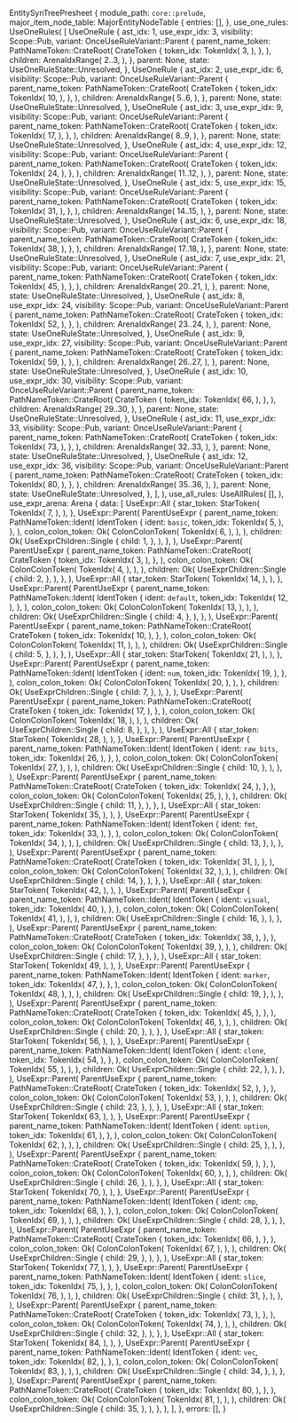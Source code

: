 EntitySynTreePresheet {
    module_path: `core::prelude`,
    major_item_node_table: MajorEntityNodeTable {
        entries: [],
    },
    use_one_rules: UseOneRules(
        [
            UseOneRule {
                ast_idx: 1,
                use_expr_idx: 3,
                visibility: Scope::Pub,
                variant: OnceUseRuleVariant::Parent {
                    parent_name_token: PathNameToken::CrateRoot(
                        CrateToken {
                            token_idx: TokenIdx(
                                3,
                            ),
                        },
                    ),
                    children: ArenaIdxRange(
                        2..3,
                    ),
                },
                parent: None,
                state: UseOneRuleState::Unresolved,
            },
            UseOneRule {
                ast_idx: 2,
                use_expr_idx: 6,
                visibility: Scope::Pub,
                variant: OnceUseRuleVariant::Parent {
                    parent_name_token: PathNameToken::CrateRoot(
                        CrateToken {
                            token_idx: TokenIdx(
                                10,
                            ),
                        },
                    ),
                    children: ArenaIdxRange(
                        5..6,
                    ),
                },
                parent: None,
                state: UseOneRuleState::Unresolved,
            },
            UseOneRule {
                ast_idx: 3,
                use_expr_idx: 9,
                visibility: Scope::Pub,
                variant: OnceUseRuleVariant::Parent {
                    parent_name_token: PathNameToken::CrateRoot(
                        CrateToken {
                            token_idx: TokenIdx(
                                17,
                            ),
                        },
                    ),
                    children: ArenaIdxRange(
                        8..9,
                    ),
                },
                parent: None,
                state: UseOneRuleState::Unresolved,
            },
            UseOneRule {
                ast_idx: 4,
                use_expr_idx: 12,
                visibility: Scope::Pub,
                variant: OnceUseRuleVariant::Parent {
                    parent_name_token: PathNameToken::CrateRoot(
                        CrateToken {
                            token_idx: TokenIdx(
                                24,
                            ),
                        },
                    ),
                    children: ArenaIdxRange(
                        11..12,
                    ),
                },
                parent: None,
                state: UseOneRuleState::Unresolved,
            },
            UseOneRule {
                ast_idx: 5,
                use_expr_idx: 15,
                visibility: Scope::Pub,
                variant: OnceUseRuleVariant::Parent {
                    parent_name_token: PathNameToken::CrateRoot(
                        CrateToken {
                            token_idx: TokenIdx(
                                31,
                            ),
                        },
                    ),
                    children: ArenaIdxRange(
                        14..15,
                    ),
                },
                parent: None,
                state: UseOneRuleState::Unresolved,
            },
            UseOneRule {
                ast_idx: 6,
                use_expr_idx: 18,
                visibility: Scope::Pub,
                variant: OnceUseRuleVariant::Parent {
                    parent_name_token: PathNameToken::CrateRoot(
                        CrateToken {
                            token_idx: TokenIdx(
                                38,
                            ),
                        },
                    ),
                    children: ArenaIdxRange(
                        17..18,
                    ),
                },
                parent: None,
                state: UseOneRuleState::Unresolved,
            },
            UseOneRule {
                ast_idx: 7,
                use_expr_idx: 21,
                visibility: Scope::Pub,
                variant: OnceUseRuleVariant::Parent {
                    parent_name_token: PathNameToken::CrateRoot(
                        CrateToken {
                            token_idx: TokenIdx(
                                45,
                            ),
                        },
                    ),
                    children: ArenaIdxRange(
                        20..21,
                    ),
                },
                parent: None,
                state: UseOneRuleState::Unresolved,
            },
            UseOneRule {
                ast_idx: 8,
                use_expr_idx: 24,
                visibility: Scope::Pub,
                variant: OnceUseRuleVariant::Parent {
                    parent_name_token: PathNameToken::CrateRoot(
                        CrateToken {
                            token_idx: TokenIdx(
                                52,
                            ),
                        },
                    ),
                    children: ArenaIdxRange(
                        23..24,
                    ),
                },
                parent: None,
                state: UseOneRuleState::Unresolved,
            },
            UseOneRule {
                ast_idx: 9,
                use_expr_idx: 27,
                visibility: Scope::Pub,
                variant: OnceUseRuleVariant::Parent {
                    parent_name_token: PathNameToken::CrateRoot(
                        CrateToken {
                            token_idx: TokenIdx(
                                59,
                            ),
                        },
                    ),
                    children: ArenaIdxRange(
                        26..27,
                    ),
                },
                parent: None,
                state: UseOneRuleState::Unresolved,
            },
            UseOneRule {
                ast_idx: 10,
                use_expr_idx: 30,
                visibility: Scope::Pub,
                variant: OnceUseRuleVariant::Parent {
                    parent_name_token: PathNameToken::CrateRoot(
                        CrateToken {
                            token_idx: TokenIdx(
                                66,
                            ),
                        },
                    ),
                    children: ArenaIdxRange(
                        29..30,
                    ),
                },
                parent: None,
                state: UseOneRuleState::Unresolved,
            },
            UseOneRule {
                ast_idx: 11,
                use_expr_idx: 33,
                visibility: Scope::Pub,
                variant: OnceUseRuleVariant::Parent {
                    parent_name_token: PathNameToken::CrateRoot(
                        CrateToken {
                            token_idx: TokenIdx(
                                73,
                            ),
                        },
                    ),
                    children: ArenaIdxRange(
                        32..33,
                    ),
                },
                parent: None,
                state: UseOneRuleState::Unresolved,
            },
            UseOneRule {
                ast_idx: 12,
                use_expr_idx: 36,
                visibility: Scope::Pub,
                variant: OnceUseRuleVariant::Parent {
                    parent_name_token: PathNameToken::CrateRoot(
                        CrateToken {
                            token_idx: TokenIdx(
                                80,
                            ),
                        },
                    ),
                    children: ArenaIdxRange(
                        35..36,
                    ),
                },
                parent: None,
                state: UseOneRuleState::Unresolved,
            },
        ],
    ),
    use_all_rules: UseAllRules(
        [],
    ),
    use_expr_arena: Arena {
        data: [
            UseExpr::All {
                star_token: StarToken(
                    TokenIdx(
                        7,
                    ),
                ),
            },
            UseExpr::Parent(
                ParentUseExpr {
                    parent_name_token: PathNameToken::Ident(
                        IdentToken {
                            ident: `basic`,
                            token_idx: TokenIdx(
                                5,
                            ),
                        },
                    ),
                    colon_colon_token: Ok(
                        ColonColonToken(
                            TokenIdx(
                                6,
                            ),
                        ),
                    ),
                    children: Ok(
                        UseExprChildren::Single {
                            child: 1,
                        },
                    ),
                },
            ),
            UseExpr::Parent(
                ParentUseExpr {
                    parent_name_token: PathNameToken::CrateRoot(
                        CrateToken {
                            token_idx: TokenIdx(
                                3,
                            ),
                        },
                    ),
                    colon_colon_token: Ok(
                        ColonColonToken(
                            TokenIdx(
                                4,
                            ),
                        ),
                    ),
                    children: Ok(
                        UseExprChildren::Single {
                            child: 2,
                        },
                    ),
                },
            ),
            UseExpr::All {
                star_token: StarToken(
                    TokenIdx(
                        14,
                    ),
                ),
            },
            UseExpr::Parent(
                ParentUseExpr {
                    parent_name_token: PathNameToken::Ident(
                        IdentToken {
                            ident: `default`,
                            token_idx: TokenIdx(
                                12,
                            ),
                        },
                    ),
                    colon_colon_token: Ok(
                        ColonColonToken(
                            TokenIdx(
                                13,
                            ),
                        ),
                    ),
                    children: Ok(
                        UseExprChildren::Single {
                            child: 4,
                        },
                    ),
                },
            ),
            UseExpr::Parent(
                ParentUseExpr {
                    parent_name_token: PathNameToken::CrateRoot(
                        CrateToken {
                            token_idx: TokenIdx(
                                10,
                            ),
                        },
                    ),
                    colon_colon_token: Ok(
                        ColonColonToken(
                            TokenIdx(
                                11,
                            ),
                        ),
                    ),
                    children: Ok(
                        UseExprChildren::Single {
                            child: 5,
                        },
                    ),
                },
            ),
            UseExpr::All {
                star_token: StarToken(
                    TokenIdx(
                        21,
                    ),
                ),
            },
            UseExpr::Parent(
                ParentUseExpr {
                    parent_name_token: PathNameToken::Ident(
                        IdentToken {
                            ident: `num`,
                            token_idx: TokenIdx(
                                19,
                            ),
                        },
                    ),
                    colon_colon_token: Ok(
                        ColonColonToken(
                            TokenIdx(
                                20,
                            ),
                        ),
                    ),
                    children: Ok(
                        UseExprChildren::Single {
                            child: 7,
                        },
                    ),
                },
            ),
            UseExpr::Parent(
                ParentUseExpr {
                    parent_name_token: PathNameToken::CrateRoot(
                        CrateToken {
                            token_idx: TokenIdx(
                                17,
                            ),
                        },
                    ),
                    colon_colon_token: Ok(
                        ColonColonToken(
                            TokenIdx(
                                18,
                            ),
                        ),
                    ),
                    children: Ok(
                        UseExprChildren::Single {
                            child: 8,
                        },
                    ),
                },
            ),
            UseExpr::All {
                star_token: StarToken(
                    TokenIdx(
                        28,
                    ),
                ),
            },
            UseExpr::Parent(
                ParentUseExpr {
                    parent_name_token: PathNameToken::Ident(
                        IdentToken {
                            ident: `raw_bits`,
                            token_idx: TokenIdx(
                                26,
                            ),
                        },
                    ),
                    colon_colon_token: Ok(
                        ColonColonToken(
                            TokenIdx(
                                27,
                            ),
                        ),
                    ),
                    children: Ok(
                        UseExprChildren::Single {
                            child: 10,
                        },
                    ),
                },
            ),
            UseExpr::Parent(
                ParentUseExpr {
                    parent_name_token: PathNameToken::CrateRoot(
                        CrateToken {
                            token_idx: TokenIdx(
                                24,
                            ),
                        },
                    ),
                    colon_colon_token: Ok(
                        ColonColonToken(
                            TokenIdx(
                                25,
                            ),
                        ),
                    ),
                    children: Ok(
                        UseExprChildren::Single {
                            child: 11,
                        },
                    ),
                },
            ),
            UseExpr::All {
                star_token: StarToken(
                    TokenIdx(
                        35,
                    ),
                ),
            },
            UseExpr::Parent(
                ParentUseExpr {
                    parent_name_token: PathNameToken::Ident(
                        IdentToken {
                            ident: `fmt`,
                            token_idx: TokenIdx(
                                33,
                            ),
                        },
                    ),
                    colon_colon_token: Ok(
                        ColonColonToken(
                            TokenIdx(
                                34,
                            ),
                        ),
                    ),
                    children: Ok(
                        UseExprChildren::Single {
                            child: 13,
                        },
                    ),
                },
            ),
            UseExpr::Parent(
                ParentUseExpr {
                    parent_name_token: PathNameToken::CrateRoot(
                        CrateToken {
                            token_idx: TokenIdx(
                                31,
                            ),
                        },
                    ),
                    colon_colon_token: Ok(
                        ColonColonToken(
                            TokenIdx(
                                32,
                            ),
                        ),
                    ),
                    children: Ok(
                        UseExprChildren::Single {
                            child: 14,
                        },
                    ),
                },
            ),
            UseExpr::All {
                star_token: StarToken(
                    TokenIdx(
                        42,
                    ),
                ),
            },
            UseExpr::Parent(
                ParentUseExpr {
                    parent_name_token: PathNameToken::Ident(
                        IdentToken {
                            ident: `visual`,
                            token_idx: TokenIdx(
                                40,
                            ),
                        },
                    ),
                    colon_colon_token: Ok(
                        ColonColonToken(
                            TokenIdx(
                                41,
                            ),
                        ),
                    ),
                    children: Ok(
                        UseExprChildren::Single {
                            child: 16,
                        },
                    ),
                },
            ),
            UseExpr::Parent(
                ParentUseExpr {
                    parent_name_token: PathNameToken::CrateRoot(
                        CrateToken {
                            token_idx: TokenIdx(
                                38,
                            ),
                        },
                    ),
                    colon_colon_token: Ok(
                        ColonColonToken(
                            TokenIdx(
                                39,
                            ),
                        ),
                    ),
                    children: Ok(
                        UseExprChildren::Single {
                            child: 17,
                        },
                    ),
                },
            ),
            UseExpr::All {
                star_token: StarToken(
                    TokenIdx(
                        49,
                    ),
                ),
            },
            UseExpr::Parent(
                ParentUseExpr {
                    parent_name_token: PathNameToken::Ident(
                        IdentToken {
                            ident: `marker`,
                            token_idx: TokenIdx(
                                47,
                            ),
                        },
                    ),
                    colon_colon_token: Ok(
                        ColonColonToken(
                            TokenIdx(
                                48,
                            ),
                        ),
                    ),
                    children: Ok(
                        UseExprChildren::Single {
                            child: 19,
                        },
                    ),
                },
            ),
            UseExpr::Parent(
                ParentUseExpr {
                    parent_name_token: PathNameToken::CrateRoot(
                        CrateToken {
                            token_idx: TokenIdx(
                                45,
                            ),
                        },
                    ),
                    colon_colon_token: Ok(
                        ColonColonToken(
                            TokenIdx(
                                46,
                            ),
                        ),
                    ),
                    children: Ok(
                        UseExprChildren::Single {
                            child: 20,
                        },
                    ),
                },
            ),
            UseExpr::All {
                star_token: StarToken(
                    TokenIdx(
                        56,
                    ),
                ),
            },
            UseExpr::Parent(
                ParentUseExpr {
                    parent_name_token: PathNameToken::Ident(
                        IdentToken {
                            ident: `clone`,
                            token_idx: TokenIdx(
                                54,
                            ),
                        },
                    ),
                    colon_colon_token: Ok(
                        ColonColonToken(
                            TokenIdx(
                                55,
                            ),
                        ),
                    ),
                    children: Ok(
                        UseExprChildren::Single {
                            child: 22,
                        },
                    ),
                },
            ),
            UseExpr::Parent(
                ParentUseExpr {
                    parent_name_token: PathNameToken::CrateRoot(
                        CrateToken {
                            token_idx: TokenIdx(
                                52,
                            ),
                        },
                    ),
                    colon_colon_token: Ok(
                        ColonColonToken(
                            TokenIdx(
                                53,
                            ),
                        ),
                    ),
                    children: Ok(
                        UseExprChildren::Single {
                            child: 23,
                        },
                    ),
                },
            ),
            UseExpr::All {
                star_token: StarToken(
                    TokenIdx(
                        63,
                    ),
                ),
            },
            UseExpr::Parent(
                ParentUseExpr {
                    parent_name_token: PathNameToken::Ident(
                        IdentToken {
                            ident: `option`,
                            token_idx: TokenIdx(
                                61,
                            ),
                        },
                    ),
                    colon_colon_token: Ok(
                        ColonColonToken(
                            TokenIdx(
                                62,
                            ),
                        ),
                    ),
                    children: Ok(
                        UseExprChildren::Single {
                            child: 25,
                        },
                    ),
                },
            ),
            UseExpr::Parent(
                ParentUseExpr {
                    parent_name_token: PathNameToken::CrateRoot(
                        CrateToken {
                            token_idx: TokenIdx(
                                59,
                            ),
                        },
                    ),
                    colon_colon_token: Ok(
                        ColonColonToken(
                            TokenIdx(
                                60,
                            ),
                        ),
                    ),
                    children: Ok(
                        UseExprChildren::Single {
                            child: 26,
                        },
                    ),
                },
            ),
            UseExpr::All {
                star_token: StarToken(
                    TokenIdx(
                        70,
                    ),
                ),
            },
            UseExpr::Parent(
                ParentUseExpr {
                    parent_name_token: PathNameToken::Ident(
                        IdentToken {
                            ident: `cmp`,
                            token_idx: TokenIdx(
                                68,
                            ),
                        },
                    ),
                    colon_colon_token: Ok(
                        ColonColonToken(
                            TokenIdx(
                                69,
                            ),
                        ),
                    ),
                    children: Ok(
                        UseExprChildren::Single {
                            child: 28,
                        },
                    ),
                },
            ),
            UseExpr::Parent(
                ParentUseExpr {
                    parent_name_token: PathNameToken::CrateRoot(
                        CrateToken {
                            token_idx: TokenIdx(
                                66,
                            ),
                        },
                    ),
                    colon_colon_token: Ok(
                        ColonColonToken(
                            TokenIdx(
                                67,
                            ),
                        ),
                    ),
                    children: Ok(
                        UseExprChildren::Single {
                            child: 29,
                        },
                    ),
                },
            ),
            UseExpr::All {
                star_token: StarToken(
                    TokenIdx(
                        77,
                    ),
                ),
            },
            UseExpr::Parent(
                ParentUseExpr {
                    parent_name_token: PathNameToken::Ident(
                        IdentToken {
                            ident: `slice`,
                            token_idx: TokenIdx(
                                75,
                            ),
                        },
                    ),
                    colon_colon_token: Ok(
                        ColonColonToken(
                            TokenIdx(
                                76,
                            ),
                        ),
                    ),
                    children: Ok(
                        UseExprChildren::Single {
                            child: 31,
                        },
                    ),
                },
            ),
            UseExpr::Parent(
                ParentUseExpr {
                    parent_name_token: PathNameToken::CrateRoot(
                        CrateToken {
                            token_idx: TokenIdx(
                                73,
                            ),
                        },
                    ),
                    colon_colon_token: Ok(
                        ColonColonToken(
                            TokenIdx(
                                74,
                            ),
                        ),
                    ),
                    children: Ok(
                        UseExprChildren::Single {
                            child: 32,
                        },
                    ),
                },
            ),
            UseExpr::All {
                star_token: StarToken(
                    TokenIdx(
                        84,
                    ),
                ),
            },
            UseExpr::Parent(
                ParentUseExpr {
                    parent_name_token: PathNameToken::Ident(
                        IdentToken {
                            ident: `vec`,
                            token_idx: TokenIdx(
                                82,
                            ),
                        },
                    ),
                    colon_colon_token: Ok(
                        ColonColonToken(
                            TokenIdx(
                                83,
                            ),
                        ),
                    ),
                    children: Ok(
                        UseExprChildren::Single {
                            child: 34,
                        },
                    ),
                },
            ),
            UseExpr::Parent(
                ParentUseExpr {
                    parent_name_token: PathNameToken::CrateRoot(
                        CrateToken {
                            token_idx: TokenIdx(
                                80,
                            ),
                        },
                    ),
                    colon_colon_token: Ok(
                        ColonColonToken(
                            TokenIdx(
                                81,
                            ),
                        ),
                    ),
                    children: Ok(
                        UseExprChildren::Single {
                            child: 35,
                        },
                    ),
                },
            ),
        ],
    },
    errors: [],
}